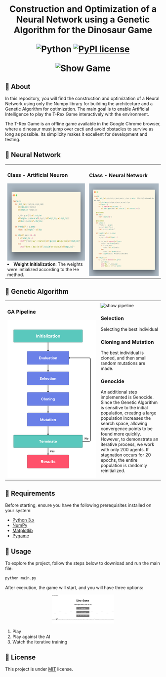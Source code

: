 <h1 align="center" style="font-weight: bold;">Construction and Optimization of a Neural Network using a Genetic Algorithm for the Dinosaur Game

![Python](https://img.shields.io/badge/python-3670A0?style=for-the-badge&logo=python&logoColor=ffdd54)
[![PyPI license](https://img.shields.io/pypi/l/ansicolortags.svg)](https://github.com/Rafaelsoz/AI-Dinosaur-Game-Genetic-Algorithm/blob/main/LICENSE)


<p align='center'>
	<img src="Assets/Dino Vf2.gif" alt="Show Game" style="max-width:100%; height:auto;">
<p>


<h2 id="started">📌 About</h2>
In this repository, you will find the construction and optimization of a Neural Network using only the Numpy library for building the architecture and a Genetic Algorithm for optimization. The main goal is to enable Artificial Intelligence to play the T-Rex Game interactively with the environment.

The T-Rex Game is an offline game available in the Google Chrome browser, where a dinosaur must jump over cacti and avoid obstacles to survive as long as possible. Its simplicity makes it excellent for development and testing.

## 🤖 Neural Network
               
<table>
  <tr>
    <td>
      <h3>Class - Artificial Neuron</h3>
      <img src="Assets/neuron.png" alt="neuron class" width="450" height="250">
      <li><strong>Weight Initialization</strong>: The weights were initialized according to the He method.</li>
    </td>
    <td>
      <h3>Class - Neural Network</h3>
      <img src="Assets/nn.png" alt="ceural cetwork class" width="500" height="300">
    </td>
  </tr>
</table>

## 🧬 Genetic Algorithm
<table style="width:100%;">
  <tr>
    <td style="width:60%;">
      <h3>GA Pipeline</h3>
      <img src="Assets/GA.png" alt="ga pipeline" style="width:100%; height:auto;">
    </td>
    <td style="width:40%;">
      <img src="Assets/large_gif.gif" alt="show pipeline" style="max-width:100%; height:auto;">
      <h3>Selection</h3>
      <p>Selecting the best individual</p>
      <h3>Cloning and Mutation</h3>
      <p>The best individual is cloned, and then small random mutations are made.</p>
      <h3>Genocide</h3>
      <p>An additional step implemented is Genocide. Since the Genetic Algorithm is sensitive to the initial population, creating a large population increases the search space, allowing convergence points to be found more quickly. However, to demonstrate an iterative process, we work with only 200 agents. If stagnation occurs for 20 epochs, the entire population is randomly reinitialized.</p>
    </td>
  </tr>
</table>

## 📝 Requirements
Before starting, ensure you have the following prerequisites installed on your system:
- [Python 3.x](https://www.python.org/downloads/)
- [NumPy](https://numpy.org/install/)
- [Matplotlib](https://matplotlib.org/stable/users/installing.html)
- [Pygame](https://www.pygame.org/docs/)

## 🚀 Usage
To explore the project, follow the steps below to download and run the main file:
```sh
python main.py
```
After execution, the game will start, and you will have three options:

<p align='center'>
<img src="Assets/trex-opt.png" alt="Show Game" style="max-width:40%; height:auto;">
<p>

1. Play
2. Play against the AI
3. Watch the iterative training

## 📃 License
This project is under [MIT](LICENSE.txt) license.